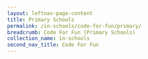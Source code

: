 ```yaml
---
layout: leftnav-page-content
title: Primary Schools
permalink: /in-schools/code-for-fun/primary/
breadcrumb: Code For Fun (Primary Schools)
collection_name: in-schools
second_nav_title: Code For Fun
---
```

